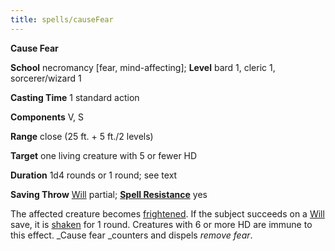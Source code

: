 ```yaml
---
title: spells/causeFear
---
```

 **Cause Fear**

**School** necromancy [fear, mind-affecting]; **Level** bard 1, cleric 1, sorcerer/wizard 1

**Casting Time** 1 standard action

**Components** V, S

**Range** close (25 ft. + 5 ft./2 levels)

**Target** one living creature with 5 or fewer HD

**Duration** 1d4 rounds or 1 round; see text

**Saving Throw** [Will](../combat#_will) partial; **[Spell Resistance](../glossary#_spell-resistance)** yes

The affected creature becomes [frightened](../glossary#_frightened). If the subject succeeds on a [Will](../combat#_will) save, it is [shaken](../glossary#_shaken) for 1 round. Creatures with 6 or more HD are immune to this effect. _Cause fear _counters and dispels _remove fear_.

